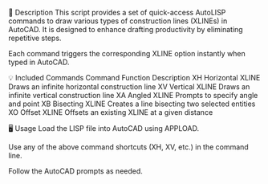 🧰 Description
This script provides a set of quick-access AutoLISP commands to draw various types of construction lines (XLINEs) in AutoCAD. It is designed to enhance drafting productivity by eliminating repetitive steps.

Each command triggers the corresponding XLINE option instantly when typed in AutoCAD.

💡 Included Commands
Command	Function	Description
XH	Horizontal XLINE	Draws an infinite horizontal construction line
XV	Vertical XLINE	Draws an infinite vertical construction line
XA	Angled XLINE	Prompts to specify angle and point
XB	Bisecting XLINE	Creates a line bisecting two selected entities
XO	Offset XLINE	Offsets an existing XLINE at a given distance

🖥️ Usage
Load the LISP file into AutoCAD using APPLOAD.

Use any of the above command shortcuts (XH, XV, etc.) in the command line.

Follow the AutoCAD prompts as needed.
